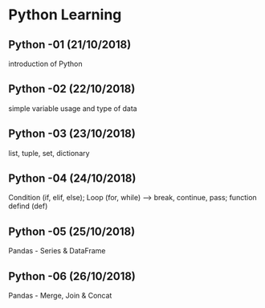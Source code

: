 # Python Learning
## Python -01 (21/10/2018)
introduction of Python
## Python -02 (22/10/2018)
simple variable usage and type of data 
## Python -03 (23/10/2018)
list, tuple, set, dictionary
## Python -04 (24/10/2018)
Condition (if, elif, else); Loop (for, while) --> break, continue, pass; function defind (def)
## Python -05 (25/10/2018)
Pandas - Series & DataFrame 
## Python -06 (26/10/2018)
Pandas - Merge, Join & Concat
